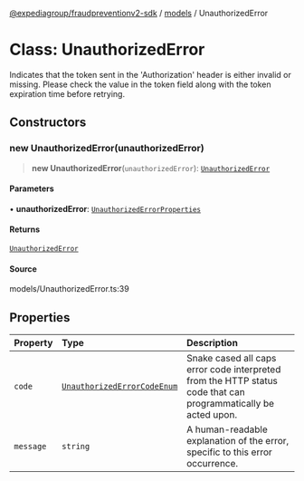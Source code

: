 [@expediagroup/fraudpreventionv2-sdk](../../index.md) / [models](../index.md) / UnauthorizedError

# Class: UnauthorizedError

Indicates that the token sent in the \'Authorization\' header is either invalid or missing. Please check the value in the token field along with the token expiration time before retrying.

## Constructors

### new UnauthorizedError(unauthorizedError)

> **new UnauthorizedError**(`unauthorizedError`): [`UnauthorizedError`](UnauthorizedError.md)

#### Parameters

• **unauthorizedError**: [`UnauthorizedErrorProperties`](../interfaces/UnauthorizedErrorProperties.md)

#### Returns

[`UnauthorizedError`](UnauthorizedError.md)

#### Source

models/UnauthorizedError.ts:39

## Properties

| Property | Type | Description |
| :------ | :------ | :------ |
| `code` | [`UnauthorizedErrorCodeEnum`](../type-aliases/UnauthorizedErrorCodeEnum.md) | Snake cased all caps error code interpreted from the HTTP status code that can programmatically be acted upon. |
| `message` | `string` | A human-readable explanation of the error, specific to this error occurrence. |
